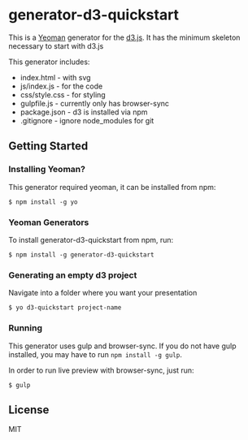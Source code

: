 # generator-d3-quickstart
This is a [Yeoman](http://yeoman.io) generator for the [d3.js](http://d3.js).
It has the minimum skeleton necessary to start with d3.js

This generator includes:

* index.html - with svg
* js/index.js - for the code
* css/style.css - for styling
* gulpfile.js - currently only has browser-sync
* package.json - d3 is installed via npm
* .gitignore - ignore node_modules for git

## Getting Started

### Installing Yeoman?

This generator required yeoman, it can be installed from npm:

```
$ npm install -g yo
```

### Yeoman Generators

To install generator-d3-quickstart from npm, run:

```
$ npm install -g generator-d3-quickstart
```

### Generating an empty d3 project
Navigate into a folder where you want your presentation

```
$ yo d3-quickstart project-name
```


### Running
This generator uses gulp and browser-sync. If you do not have gulp installed, you may have to run `npm install -g gulp`.

In order to run live preview with browser-sync, just run:
```
$ gulp
```

## License

MIT
